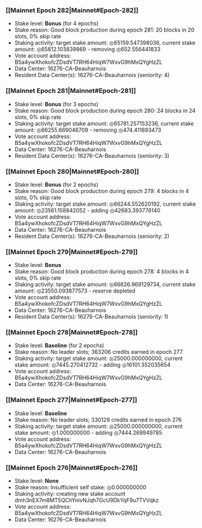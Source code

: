 ### [[Mainnet Epoch 282|Mainnet#Epoch-282]]
* Stake level: **Bonus** (for 4 epochs)
* Stake reason: Good block production during epoch 281: 20 blocks in 20 slots, 0% skip rate
* Staking activity: target stake amount: ◎65159.547398036, current stake amount: ◎65812.103839869 - removing ◎652.556441833
* Vote account address: B5a4ywXhokofcZDsdVT7RH64HiqW7WxvG9hMxQYgHzZL
* Data Center: 16276-CA-Beauharnois
* Resident Data Center(s): 16276-CA-Beauharnois (seniority: 4)
### [[Mainnet Epoch 281|Mainnet#Epoch-281]]
* Stake level: **Bonus** (for 3 epochs)
* Stake reason: Good block production during epoch 280: 24 blocks in 24 slots, 0% skip rate
* Staking activity: target stake amount: ◎65781.257153236, current stake amount: ◎66255.669046709 - removing ◎474.411893473
* Vote account address: B5a4ywXhokofcZDsdVT7RH64HiqW7WxvG9hMxQYgHzZL
* Data Center: 16276-CA-Beauharnois
* Resident Data Center(s): 16276-CA-Beauharnois (seniority: 3)
### [[Mainnet Epoch 280|Mainnet#Epoch-280]]
* Stake level: **Bonus** (for 2 epochs)
* Stake reason: Good block production during epoch 279: 4 blocks in 4 slots, 0% skip rate
* Staking activity: target stake amount: ◎66244.552620192, current stake amount: ◎23561.158842052 - adding ◎42683.393778140
* Vote account address: B5a4ywXhokofcZDsdVT7RH64HiqW7WxvG9hMxQYgHzZL
* Data Center: 16276-CA-Beauharnois
* Resident Data Center(s): 16276-CA-Beauharnois (seniority: 2)
### [[Mainnet Epoch 279|Mainnet#Epoch-279]]
* Stake level: **Bonus**
* Stake reason: Good block production during epoch 278: 4 blocks in 4 slots, 0% skip rate
* Staking activity: target stake amount: ◎66826.969129734, current stake amount: ◎23550.093877573 - reserve depleted
* Vote account address: B5a4ywXhokofcZDsdVT7RH64HiqW7WxvG9hMxQYgHzZL
* Data Center: 16276-CA-Beauharnois
* Resident Data Center(s): 16276-CA-Beauharnois (seniority: 1)
### [[Mainnet Epoch 278|Mainnet#Epoch-278]]
* Stake level: **Baseline** (for 2 epochs)
* Stake reason: No leader slots; 363206 credits earned in epoch 277
* Staking activity: target stake amount: ◎25000.000000000, current stake amount: ◎7445.270412732 - adding ◎16101.352035654
* Vote account address: B5a4ywXhokofcZDsdVT7RH64HiqW7WxvG9hMxQYgHzZL
* Data Center: 16276-CA-Beauharnois
### [[Mainnet Epoch 277|Mainnet#Epoch-277]]
* Stake level: **Baseline**
* Stake reason: No leader slots; 330128 credits earned in epoch 276
* Staking activity: target stake amount: ◎25000.000000000, current stake amount: ◎1.000000000 - adding ◎7444.269949785
* Vote account address: B5a4ywXhokofcZDsdVT7RH64HiqW7WxvG9hMxQYgHzZL
* Data Center: 16276-CA-Beauharnois
### [[Mainnet Epoch 276|Mainnet#Epoch-276]]
* Stake level: **None**
* Stake reason: Insufficient self stake: ◎0.000000000
* Staking activity: creating new stake account dmh3nEX7m8MT5QChYnivNJqh7GcU9DkYqF9u7TVVqkz
* Vote account address: B5a4ywXhokofcZDsdVT7RH64HiqW7WxvG9hMxQYgHzZL
* Data Center: 16276-CA-Beauharnois